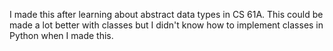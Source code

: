 I made this after learning about abstract data types in CS 61A. This could be made a lot better with classes
but I didn't know how to implement classes in Python when I made this.
